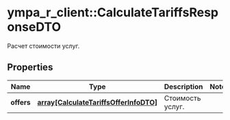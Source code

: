 # ympa_r_client::CalculateTariffsResponseDTO

Расчет стоимости услуг.

## Properties
Name | Type | Description | Notes
------------ | ------------- | ------------- | -------------
**offers** | [**array[CalculateTariffsOfferInfoDTO]**](CalculateTariffsOfferInfoDTO.md) | Стоимость услуг. | 


